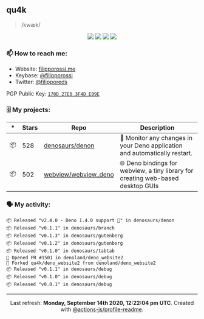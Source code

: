## qu4k

> /kwæk/

<p align="center">
  <img src="https://img.shields.io/badge/last%20major%20release-aug.%202000-important" />
  <img src="https://img.shields.io/badge/unminified%20size-6%20feet%206%20inches-informational" />
  <img src="https://img.shields.io/badge/vulnerabilities-high-critical" />
  <img src="https://img.shields.io/badge/code%20quality-A%20for%20effort-success" />
</p>

### 📫 How to reach me:

- Website: [filipporossi.me](https://filipporossi.me/)
- Keybase: [@filipporossi](https://keybase.io/filipporossi)
- Twitter: [@filipporeds](https://keybase.io/filipporeds)

PGP Public Key: [`170D 27E0 3F4D E09E`](https://keybase.io/filipporossi/pgp_keys.asc)

### 🗄 My projects:

|*|Stars|Repo|Description|
|---|---|---|---|
| 📦 | 528 | [denosaurs/denon](https://github.com/denosaurs/denon) | 👀 Monitor any changes in your Deno application and automatically restart. |
| 📦 | 502 | [webview/webview_deno](https://github.com/webview/webview_deno) | 🌐 Deno bindings for webview, a tiny library for creating web-based desktop GUIs |

### 🗣 My activity:

```
📦 Released "v2.4.0 - Deno 1.4.0 support 🎉" in denosaurs/denon
📦 Released "v0.1.1" in denosaurs/branch
📦 Released "v0.1.3" in denosaurs/gutenberg
📦 Released "v0.1.2" in denosaurs/gutenberg
📦 Released "v0.1.0" in denosaurs/tabtab
💪 Opened PR #1501 in denoland/deno_website2
🍴 Forked qu4k/deno_website2 from denoland/deno_website2
📦 Released "v0.1.1" in denosaurs/debug
📦 Released "v0.1.0" in denosaurs/debug
📦 Released "v0.0.1" in denosaurs/debug
```

---

<p align="center">Last refresh: <b>Monday, September 14th 2020, 12:22:04 pm UTC</b>. Created with <a href=https://github.com/marketplace/actions/profile-readme>@actions-js/profile-readme</a>.</p>
